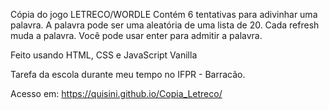 Cópia do jogo LETRECO/WORDLE
Contém 6 tentativas para adivinhar uma palavra. A palavra pode ser uma aleatória de uma lista de 20. Cada refresh muda a palavra.
Você pode usar enter para admitir a palavra.

Feito usando HTML, CSS e JavaScript Vanilla

Tarefa da escola durante meu tempo no IFPR - Barracão.

Acesso em: https://quisini.github.io/Copia_Letreco/
